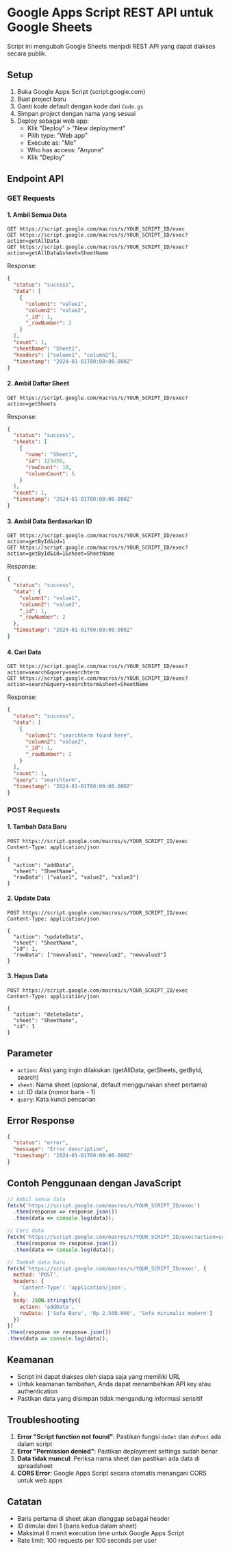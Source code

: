 # Google Apps Script REST API untuk Google Sheets

Script ini mengubah Google Sheets menjadi REST API yang dapat diakses secara publik.

## Setup

1. Buka Google Apps Script (script.google.com)
2. Buat project baru
3. Ganti kode default dengan kode dari `Code.gs`
4. Simpan project dengan nama yang sesuai
5. Deploy sebagai web app:
   - Klik "Deploy" > "New deployment"
   - Pilih type: "Web app"
   - Execute as: "Me"
   - Who has access: "Anyone"
   - Klik "Deploy"

## Endpoint API

### GET Requests

#### 1. Ambil Semua Data
```
GET https://script.google.com/macros/s/YOUR_SCRIPT_ID/exec
GET https://script.google.com/macros/s/YOUR_SCRIPT_ID/exec?action=getAllData
GET https://script.google.com/macros/s/YOUR_SCRIPT_ID/exec?action=getAllData&sheet=SheetName
```

Response:
```json
{
  "status": "success",
  "data": [
    {
      "column1": "value1",
      "column2": "value2",
      "_id": 1,
      "_rowNumber": 2
    }
  ],
  "count": 1,
  "sheetName": "Sheet1",
  "headers": ["column1", "column2"],
  "timestamp": "2024-01-01T00:00:00.000Z"
}
```

#### 2. Ambil Daftar Sheet
```
GET https://script.google.com/macros/s/YOUR_SCRIPT_ID/exec?action=getSheets
```

Response:
```json
{
  "status": "success",
  "sheets": [
    {
      "name": "Sheet1",
      "id": 123456,
      "rowCount": 10,
      "columnCount": 5
    }
  ],
  "count": 1,
  "timestamp": "2024-01-01T00:00:00.000Z"
}
```

#### 3. Ambil Data Berdasarkan ID
```
GET https://script.google.com/macros/s/YOUR_SCRIPT_ID/exec?action=getById&id=1
GET https://script.google.com/macros/s/YOUR_SCRIPT_ID/exec?action=getById&id=1&sheet=SheetName
```

Response:
```json
{
  "status": "success",
  "data": {
    "column1": "value1",
    "column2": "value2",
    "_id": 1,
    "_rowNumber": 2
  },
  "timestamp": "2024-01-01T00:00:00.000Z"
}
```

#### 4. Cari Data
```
GET https://script.google.com/macros/s/YOUR_SCRIPT_ID/exec?action=search&query=searchterm
GET https://script.google.com/macros/s/YOUR_SCRIPT_ID/exec?action=search&query=searchterm&sheet=SheetName
```

Response:
```json
{
  "status": "success",
  "data": [
    {
      "column1": "searchterm found here",
      "column2": "value2",
      "_id": 1,
      "_rowNumber": 2
    }
  ],
  "count": 1,
  "query": "searchterm",
  "timestamp": "2024-01-01T00:00:00.000Z"
}
```

### POST Requests

#### 1. Tambah Data Baru
```
POST https://script.google.com/macros/s/YOUR_SCRIPT_ID/exec
Content-Type: application/json

{
  "action": "addData",
  "sheet": "SheetName",
  "rowData": ["value1", "value2", "value3"]
}
```

#### 2. Update Data
```
POST https://script.google.com/macros/s/YOUR_SCRIPT_ID/exec
Content-Type: application/json

{
  "action": "updateData",
  "sheet": "SheetName",
  "id": 1,
  "rowData": ["newvalue1", "newvalue2", "newvalue3"]
}
```

#### 3. Hapus Data
```
POST https://script.google.com/macros/s/YOUR_SCRIPT_ID/exec
Content-Type: application/json

{
  "action": "deleteData",
  "sheet": "SheetName",
  "id": 1
}
```

## Parameter

- `action`: Aksi yang ingin dilakukan (getAllData, getSheets, getById, search)
- `sheet`: Nama sheet (opsional, default menggunakan sheet pertama)
- `id`: ID data (nomor baris - 1)
- `query`: Kata kunci pencarian

## Error Response

```json
{
  "status": "error",
  "message": "Error description",
  "timestamp": "2024-01-01T00:00:00.000Z"
}
```

## Contoh Penggunaan dengan JavaScript

```javascript
// Ambil semua data
fetch('https://script.google.com/macros/s/YOUR_SCRIPT_ID/exec')
  .then(response => response.json())
  .then(data => console.log(data));

// Cari data
fetch('https://script.google.com/macros/s/YOUR_SCRIPT_ID/exec?action=search&query=furniture')
  .then(response => response.json())
  .then(data => console.log(data));

// Tambah data baru
fetch('https://script.google.com/macros/s/YOUR_SCRIPT_ID/exec', {
  method: 'POST',
  headers: {
    'Content-Type': 'application/json',
  },
  body: JSON.stringify({
    action: 'addData',
    rowData: ['Sofa Baru', 'Rp 2.500.000', 'Sofa minimalis modern']
  })
})
.then(response => response.json())
.then(data => console.log(data));
```

## Keamanan

- Script ini dapat diakses oleh siapa saja yang memiliki URL
- Untuk keamanan tambahan, Anda dapat menambahkan API key atau authentication
- Pastikan data yang disimpan tidak mengandung informasi sensitif

## Troubleshooting

1. **Error "Script function not found"**: Pastikan fungsi `doGet` dan `doPost` ada dalam script
2. **Error "Permission denied"**: Pastikan deployment settings sudah benar
3. **Data tidak muncul**: Periksa nama sheet dan pastikan ada data di spreadsheet
4. **CORS Error**: Google Apps Script secara otomatis menangani CORS untuk web apps

## Catatan

- Baris pertama di sheet akan dianggap sebagai header
- ID dimulai dari 1 (baris kedua dalam sheet)
- Maksimal 6 menit execution time untuk Google Apps Script
- Rate limit: 100 requests per 100 seconds per user